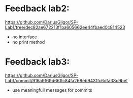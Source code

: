 
# Feedback lab2:
https://github.com/DariusGligor/SP-Lab1/tree/dec82ae672213f1ba605662ee44fbaed0c814523

- no interface
- no print method

# Feedback lab3:
https://github.com/DariusGligor/SP-Lab1/commit/916a9f69d66ffc84fa268eb9431fc6dfa38c9bef

- use meaningfull messages for commits
